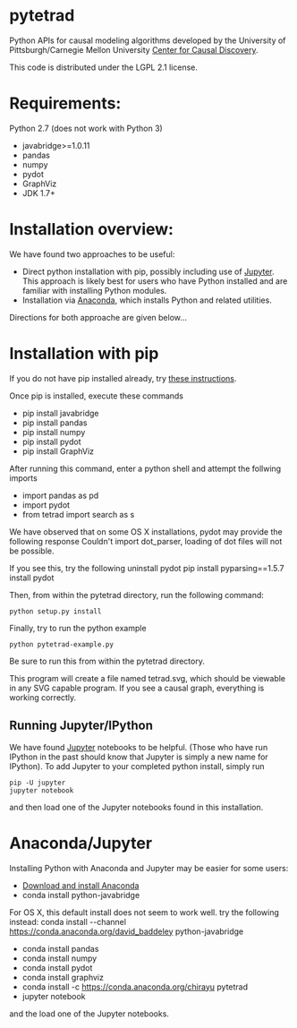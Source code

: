 pytetrad
========
Python APIs for causal modeling algorithms developed by the University of Pittsburgh/Carnegie Mellon University [Center for Causal Discovery](http://www.ccd.pitt.edu). 


This code is distributed under the LGPL 2.1 license.

Requirements:
============

Python 2.7 (does not work with Python 3)
* javabridge>=1.0.11
* pandas
* numpy 
* pydot
* GraphViz
* JDK 1.7+

Installation overview:
======================
We have found two approaches to be useful:
* Direct python installation with pip, possibly including use of [Jupyter](http://jupyter.org/). This approach is likely best for users who have Python installed and are familiar with installing Python modules.
* Installation via [Anaconda](https://www.continuum.io/downloads), which  installs Python and related utilities.

Directions for both approache are given below...

Installation with pip
=====================

If you do not have pip installed already, try [these instructions](https://pip.pypa.io/en/stable/installing/).

Once pip is installed, execute these commands

* pip install javabridge
* pip install pandas
* pip install numpy
* pip install pydot
* pip install GraphViz


After running this command, enter a python shell and attempt the follwing imports
 * import pandas as pd
 * import pydot
 * from tetrad import search as s
 
We have observed that on some OS X installations, pydot may provide the following response
    Couldn't import dot_parser, loading of dot files will not be possible.

If you see this, try the following
uninstall pydot
pip install pyparsing==1.5.7
install pydot


Then, from within the pytetrad directory, run the following command:

    python setup.py install

Finally, try to run the python example

    python pytetrad-example.py

Be sure to run this from within the pytetrad directory.

This program will create a file named tetrad.svg, which should be viewable in any SVG capable program. If you see a causal graph, everything is working correctly.

Running Jupyter/IPython
-----------------------

We have found [Jupyter](http://jupyter.org/) notebooks to be helpful. (Those who have run IPython in the past should know that Jupyter is simply a new name for IPython). To add Jupyter to your completed python install, simply run

    pip -U jupyter
    jupyter notebook
 
 
 and then load one of the Jupyter notebooks found in this installation. 

Anaconda/Jupyter
================

Installing Python with Anaconda and Jupyter may be easier for some users:

* [Download and install Anaconda](https://www.continuum.io/downloads)
* conda install python-javabridge

For OS X, this default install does not seem to work well. try the following instead:
        conda install --channel https://conda.anaconda.org/david_baddeley python-javabridge

* conda install pandas  
* conda install numpy
* conda install pydot
* conda install graphviz 
* conda install -c https://conda.anaconda.org/chirayu pytetrad 
* jupyter notebook

and the load one of the Jupyter notebooks.

